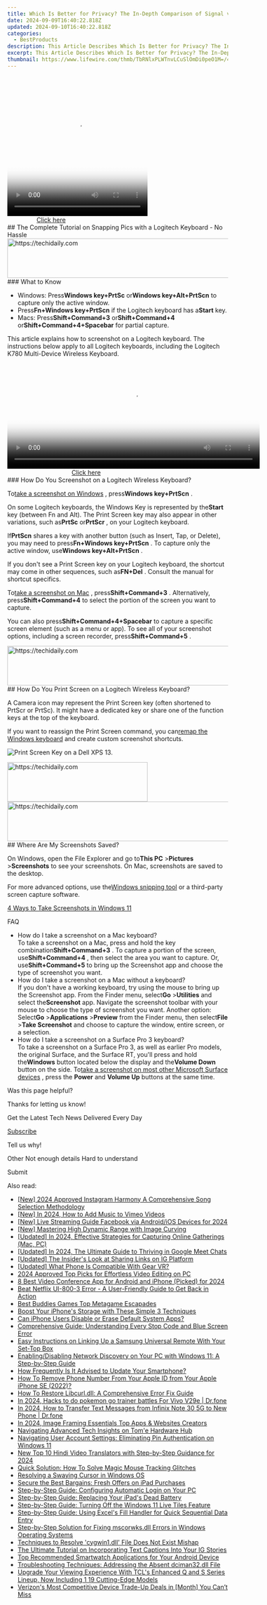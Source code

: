 ```yaml
---
title: Which Is Better for Privacy? The In-Depth Comparison of Signal vs WhatsApp
date: 2024-09-09T16:40:22.818Z
updated: 2024-09-10T16:40:22.818Z
categories:
  - BestProducts
description: This Article Describes Which Is Better for Privacy? The In-Depth Comparison of Signal vs WhatsApp
excerpt: This Article Describes Which Is Better for Privacy? The In-Depth Comparison of Signal vs WhatsApp
thumbnail: https://www.lifewire.com/thmb/TbRNlxPLWTnvLCuSlOmDi0peO1M=/400x300/filters:no_upscale():max_bytes(150000):strip_icc():format(webp)/Signal-vs-WhatsApp-511d663c232b4478bbf7c44e7d7e5641.jpg
---
```


<!-- affiliate ads begin -->
<span id="1498635">
					<video width="320" height="320" style="cursor:pointer"
           poster="//a.impactradius-go.com/display-clicktoplayimage/1498635.png"
           onclick="if(!this.playClicked){this.play();this.setAttribute('controls',true);this.playClicked=true;}">
	   <source src="//a.impactradius-go.com/display-ad/17326-1498635">
	   <img src="//a.impactradius-go.com/display-clicktoplayimage/1498635.png" style="border: none; height: 100%; width: 100%; object-fit: contain">
	</video>
	<div style="width:200px;text-align:center"><a href="javascript:window.open(decodeURIComponent('https%3A%2F%2Fancheer.sjv.io%2Fc%2F5597632%2F1498635%2F17326'), '_blank');void(0);">Click here</a></div>
</span>
<img height="0" width="0" src="https://imp.pxf.io/i/5597632/1498635/17326" style="position:absolute;visibility:hidden;" border="0" />
<!-- affiliate ads end -->
## The Complete Tutorial on Snapping Pics with a Logitech Keyboard - No Hassle
<!-- affiliate ads begin -->
<a href="https://appsumo.8odi.net/c/5597632/2123733/7443" target="_top" id="2123733">
  <img src="//a.impactradius-go.com/display-ad/7443-2123733" border="0" alt="https://techidaily.com" width="728" height="90"/>
</a>
<img height="0" width="0" src="https://appsumo.8odi.net/i/5597632/2123733/7443" style="position:absolute;visibility:hidden;" border="0" />
<!-- affiliate ads end -->
### What to Know

* Windows: Press**Windows key+PrtSc** or**Windows key+Alt+PrtScn** to capture only the active window.
* Press**Fn+Windows key+PrtScn** if the Logitech keyboard has a**Start** key.
* Macs: Press**Shift+Command+3** or**Shift+Command+4** or**Shift+Command+4+Spacebar** for partial capture.

 This article explains how to screenshot on a Logitech keyboard. The instructions below apply to all Logitech keyboards, including the Logitech K780 Multi-Device Wireless Keyboard.

<!-- affiliate ads begin -->
<span id="1982456">
					<video width="576" height="240" style="cursor:pointer"
           poster="//a.impactradius-go.com/display-clicktoplayimage/1982456.png"
           onclick="if(!this.playClicked){this.play();this.setAttribute('controls',true);this.playClicked=true;}">
	   <source src="//a.impactradius-go.com/display-ad/22993-1982456">
	   <img src="//a.impactradius-go.com/display-clicktoplayimage/1982456.png" style="border: none; height: 100%; width: 100%; object-fit: contain">
	</video>
	<div style="width:360px;text-align:center"><a href="javascript:window.open(decodeURIComponent('https%3A%2F%2Fhomestyler.sjv.io%2Fc%2F5597632%2F1982456%2F22993'), '_blank');void(0);">Click here</a></div>
</span>
<img height="0" width="0" src="https://imp.pxf.io/i/5597632/1982456/22993" style="position:absolute;visibility:hidden;" border="0" />
<!-- affiliate ads end -->
### How Do You Screenshot on a Logitech Wireless Keyboard?

 To[take a screenshot on Windows](https://www.lifewire.com/take-screenshots-using-windows-3507009) , press**Windows key+PrtScn** .

 On some Logitech keyboards, the Windows Key is represented by the**Start** key (between Fn and Alt). The Print Screen key may also appear in other variations, such as**PrtSc** or**PrtScr** , on your Logitech keyboard.

 If**PrtScn** shares a key with another button (such as Insert, Tap, or Delete), you may need to press**Fn+Windows key+PrtScn** . To capture only the active window, use**Windows key+Alt+PrtScn** .  

 If you don't see a Print Screen key on your Logitech keyboard, the shortcut may come in other sequences, such as**FN+Del** . Consult the manual for shortcut specifics.  

 To[take a screenshot on Mac](https://www.lifewire.com/take-screenshot-on-a-mac-5080043) , press**Shift+Command+3** . Alternatively, press**Shift+Command+4** to select the portion of the screen you want to capture.

 You can also press**Shift+Command+4+Spacebar** to capture a specific screen element (such as a menu or app). To see all of your screenshot options, including a screen recorder, press**Shift+Command+5** .

<!-- affiliate ads begin -->
<a href="https://appsumo.8odi.net/c/5597632/2118311/7443" target="_top" id="2118311">
  <img src="//a.impactradius-go.com/display-ad/7443-2118311" border="0" alt="https://techidaily.com" width="728" height="90"/>
</a>
<img height="0" width="0" src="https://appsumo.8odi.net/i/5597632/2118311/7443" style="position:absolute;visibility:hidden;" border="0" />
<!-- affiliate ads end -->
## How Do You Print Screen on a Logitech Wireless Keyboard?

 A Camera icon may represent the Print Screen key (often shortened to PrtScr or PrtSc). It might have a dedicated key or share one of the function keys at the top of the keyboard.

 If you want to reassign the Print Screen command, you can[remap the Windows keyboard](https://www.lifewire.com/remap-keyboard-in-windows-10-5181178) and create custom screenshot shortcuts.

![Print Screen Key on a Dell XPS 13.](https://www.lifewire.com/thmb/69ba7xDN0RG382zPypUBUTaZYpE=/1500x0/filters:no_upscale():max_bytes(150000):strip_icc():format(webp)/A2-TakeaScreenshotonaDellLaptop-annotated-ec47a86d15a142dc8eb5a740ef6d3284.jpg)

<!-- affiliate ads begin -->
<a href="https://bluettius.sjv.io/c/5597632/2139117/17108" target="_top" id="2139117">
  <img src="//a.impactradius-go.com/display-ad/17108-2139117" border="0" alt="https://techidaily.com" width="320" height="90"/>
</a>
<img height="0" width="0" src="https://bluettius.sjv.io/i/5597632/2139117/17108" style="position:absolute;visibility:hidden;" border="0" />
<!-- affiliate ads end -->
<!-- affiliate ads begin -->
<a href="https://ephamedtechinc.pxf.io/c/5597632/2135475/26400" target="_top" id="2135475">
  <img src="//a.impactradius-go.com/display-ad/26400-2135475" border="0" alt="https://techidaily.com" width="728" height="90"/>
</a>
<img height="0" width="0" src="https://ephamedtechinc.pxf.io/i/5597632/2135475/26400" style="position:absolute;visibility:hidden;" border="0" />
<!-- affiliate ads end -->
## Where Are My Screenshots Saved?

 On Windows, open the File Explorer and go to**This PC** \>**Pictures** \>**Screenshots** to see your screenshots. On Mac, screenshots are saved to the desktop.

 For more advanced options, use the[Windows snipping tool](https://www.lifewire.com/windows-vista-snipping-tool-4123251) or a third-party screen capture software.

[4 Ways to Take Screenshots in Windows 11](https://www.lifewire.com/take-screenshot-in-windows-11-5190072)

 FAQ

* How do I take a screenshot on a Mac keyboard?  
 To take a screenshot on a Mac, press and hold the key combination**Shift+Command+3** . To capture a portion of the screen, use**Shift+Command+4** , then select the area you want to capture. Or, use**Shift+Command+5** to bring up the Screenshot app and choose the type of screenshot you want.
* How do I take a screenshot on a Mac without a keyboard?  
 If you don't have a working keyboard, try using the mouse to bring up the Screenshot app. From the Finder menu, select**Go** \>**Utilities** and select the**Screenshot** app. Navigate the screenshot toolbar with your mouse to choose the type of screenshot you want. Another option: Select**Go** \>**Applications** \>**Preview** from the Finder menu, then select**File** \>**Take Screenshot** and choose to capture the window, entire screen, or a selection.
* How do I take a screenshot on a Surface Pro 3 keyboard?  
 To take a screenshot on a Surface Pro 3, as well as earlier Pro models, the original Surface, and the Surface RT, you'll press and hold the**Windows** button located below the display and the**Volume Down** button on the side. To[take a screenshot on most other Microsoft Surface devices](https://www.lifewire.com/take-screenshot-on-microsoft-surface-5104766) , press the **Power** and **Volume Up** buttons at the same time.

Was this page helpful?

Thanks for letting us know!

 Get the Latest Tech News Delivered Every Day

[Subscribe](https://www.lifewire.com/#)

Tell us why!

 Other  Not enough details  Hard to understand

 Submit

<ins class="adsbygoogle"
     style="display:block"
     data-ad-format="autorelaxed"
     data-ad-client="ca-pub-7571918770474297"
     data-ad-slot="1223367746"></ins>



<ins class="adsbygoogle"
     style="display:block"
     data-ad-client="ca-pub-7571918770474297"
     data-ad-slot="8358498916"
     data-ad-format="auto"
     data-full-width-responsive="true"></ins>

<span class="atpl-alsoreadstyle">Also read:</span>
<div><ul>
<li><a href="https://instagram-video-recordings.techidaily.com/new-2024-approved-instagram-harmony-a-comprehensive-song-selection-methodology/"><u>[New] 2024 Approved Instagram Harmony A Comprehensive Song Selection Methodology</u></a></li>
<li><a href="https://vimeo-videos.techidaily.com/new-in-2024-how-to-add-music-to-vimeo-videos/"><u>[New] In 2024, How to Add Music to Vimeo Videos</u></a></li>
<li><a href="https://facebook-video-content.techidaily.com/new-live-streaming-guide-facebook-via-androidios-devices-for-2024/"><u>[New] Live Streaming Guide Facebook via Android/iOS Devices for 2024</u></a></li>
<li><a href="https://extra-support.techidaily.com/new-mastering-high-dynamic-range-with-image-curving/"><u>[New] Mastering High Dynamic Range with Image Curving</u></a></li>
<li><a href="https://screen-mirroring-recording.techidaily.com/updated-in-2024-effective-strategies-for-capturing-online-gatherings-mac-pc/"><u>[Updated] In 2024, Effective Strategies for Capturing Online Gatherings (Mac, PC)</u></a></li>
<li><a href="https://visual-screen-recording.techidaily.com/updated-in-2024-the-ultimate-guide-to-thriving-in-google-meet-chats/"><u>[Updated] In 2024, The Ultimate Guide to Thriving in Google Meet Chats</u></a></li>
<li><a href="https://instagram-video-recordings.techidaily.com/updated-the-insiders-look-at-sharing-links-on-ig-platform/"><u>[Updated] The Insider's Look at Sharing Links on IG Platform</u></a></li>
<li><a href="https://fox-blue.techidaily.com/updated-what-phone-is-compatible-with-gear-vr/"><u>[Updated] What Phone Is Compatible With Gear VR?</u></a></li>
<li><a href="https://remote-screen-capture.techidaily.com/2024-approved-top-picks-for-effortless-video-editing-on-pc/"><u>2024 Approved Top Picks for Effortless Video Editing on PC</u></a></li>
<li><a href="https://visual-screen-recording.techidaily.com/8-best-video-conference-app-for-android-and-iphone-picked-for-2024/"><u>8 Best Video Conference App for Android and iPhone (Picked) for 2024</u></a></li>
<li><a href="https://tech-recovery.techidaily.com/beat-netflix-ui-800-3-error-a-user-friendly-guide-to-get-back-in-action/"><u>Beat Netflix UI-800-3 Error - A User-Friendly Guide to Get Back in Action</u></a></li>
<li><a href="https://extra-information.techidaily.com/best-buddies-games-top-metagame-escapades/"><u>Best Buddies Games Top Metagame Escapades</u></a></li>
<li><a href="https://os-tips.techidaily.com/boost-your-iphones-storage-with-these-simple-3-techniques/"><u>Boost Your iPhone's Storage with These Simple 3 Techniques</u></a></li>
<li><a href="https://tech-recovery.techidaily.com/can-iphone-users-disable-or-erase-default-system-apps/"><u>Can iPhone Users Disable or Erase Default System Apps?</u></a></li>
<li><a href="https://tech-recovery.techidaily.com/comprehensive-guide-understanding-every-stop-code-and-blue-screen-error/"><u>Comprehensive Guide: Understanding Every Stop Code and Blue Screen Error</u></a></li>
<li><a href="https://tech-recovery.techidaily.com/easy-instructions-on-linking-up-a-samsung-universal-remote-with-your-set-top-box/"><u>Easy Instructions on Linking Up a Samsung Universal Remote With Your Set-Top Box</u></a></li>
<li><a href="https://tech-recovery.techidaily.com/enablingdisabling-network-discovery-on-your-pc-with-windows-11-a-step-by-step-guide/"><u>Enabling/Disabling Network Discovery on Your PC with Windows 11: A Step-by-Step Guide</u></a></li>
<li><a href="https://tech-recovery.techidaily.com/how-frequently-is-it-advised-to-update-your-smartphone/"><u>How Frequently Is It Advised to Update Your Smartphone?</u></a></li>
<li><a href="https://apple-account.techidaily.com/how-to-remove-phone-number-from-your-apple-id-from-your-apple-iphone-se-2022-by-drfone-ios/"><u>How To Remove Phone Number From Your Apple ID from Your Apple iPhone SE (2022)?</u></a></li>
<li><a href="https://tech-recovery.techidaily.com/how-to-restore-libcurldll-a-comprehensive-error-fix-guide/"><u>How To Restore Libcurl.dll: A Comprehensive Error Fix Guide</u></a></li>
<li><a href="https://change-location.techidaily.com/in-2024-hacks-to-do-pokemon-go-trainer-battles-for-vivo-v29e-drfone-by-drfone-virtual-android/"><u>In 2024, Hacks to do pokemon go trainer battles For Vivo V29e | Dr.fone</u></a></li>
<li><a href="https://android-transfer.techidaily.com/in-2024-how-to-transfer-text-messages-from-infinix-note-30-5g-to-new-phone-drfone-by-drfone-transfer-from-android-transfer-from-android/"><u>In 2024, How to Transfer Text Messages from Infinix Note 30 5G to New Phone | Dr.fone</u></a></li>
<li><a href="https://some-techniques.techidaily.com/in-2024-image-framing-essentials-top-apps-and-websites-creators/"><u>In 2024, Image Framing Essentials Top Apps & Websites Creators</u></a></li>
<li><a href="https://hardware-reviews.techidaily.com/navigating-advanced-tech-insights-on-tome-hardware-hub/"><u>Navigating Advanced Tech Insights on Tom'e Hardware Hub</u></a></li>
<li><a href="https://tech-recovery.techidaily.com/navigating-user-account-settings-eliminating-pin-authentication-on-windows-11/"><u>Navigating User Account Settings: Eliminating Pin Authentication on Windows 11</u></a></li>
<li><a href="https://ai-video-translation.techidaily.com/new-top-10-hindi-video-translators-with-step-by-step-guidance-for-2024/"><u>New Top 10 Hindi Video Translators with Step-by-Step Guidance for 2024</u></a></li>
<li><a href="https://tech-recovery.techidaily.com/quick-solution-how-to-solve-magic-mouse-tracking-glitches/"><u>Quick Solution: How To Solve Magic Mouse Tracking Glitches</u></a></li>
<li><a href="https://win11.techidaily.com/resolving-a-swaying-cursor-in-windows-os/"><u>Resolving a Swaying Cursor in Windows OS</u></a></li>
<li><a href="https://tech-recovery.techidaily.com/secure-the-best-bargains-fresh-offers-on-ipad-purchases/"><u>Secure the Best Bargains: Fresh Offers on iPad Purchases</u></a></li>
<li><a href="https://tech-recovery.techidaily.com/step-by-step-guide-configuring-automatic-login-on-your-pc/"><u>Step-by-Step Guide: Configuring Automatic Login on Your PC</u></a></li>
<li><a href="https://tech-recovery.techidaily.com/step-by-step-guide-replacing-your-ipads-dead-battery/"><u>Step-by-Step Guide: Replacing Your iPad's Dead Battery</u></a></li>
<li><a href="https://tech-recovery.techidaily.com/step-by-step-guide-turning-off-the-windows-11-live-tiles-feature/"><u>Step-by-Step Guide: Turning Off the Windows 11 Live Tiles Feature</u></a></li>
<li><a href="https://windows11.techidaily.com/step-by-step-guide-using-excels-fill-handler-for-quick-sequential-data-entry/"><u>Step-by-Step Guide: Using Excel's Fill Handler for Quick Sequential Data Entry</u></a></li>
<li><a href="https://tech-recovery.techidaily.com/step-by-step-solution-for-fixing-mscorwksdll-errors-in-windows-operating-systems/"><u>Step-by-Step Solution for Fixing mscorwks.dll Errors in Windows Operating Systems</u></a></li>
<li><a href="https://tech-recovery.techidaily.com/techniques-to-resolve-cygwin1dll-file-does-not-exist-mishap/"><u>Techniques to Resolve 'cygwin1.dll' File Does Not Exist Mishap</u></a></li>
<li><a href="https://tech-recovery.techidaily.com/the-ultimate-tutorial-on-incorporating-text-captions-into-your-ig-stories/"><u>The Ultimate Tutorial on Incorporating Text Captions Into Your IG Stories</u></a></li>
<li><a href="https://tech-recovery.techidaily.com/top-recommended-smartwatch-applications-for-your-android-device/"><u>Top Recommended Smartwatch Applications for Your Android Device</u></a></li>
<li><a href="https://tech-recovery.techidaily.com/troubleshooting-techniques-addressing-the-absent-dciman32dll-file/"><u>Troubleshooting Techniques: Addressing the Absent dciman32.dll File</u></a></li>
<li><a href="https://tech-recovery.techidaily.com/upgrade-your-viewing-experience-with-tcls-enhanced-q-and-s-series-lineup-now-including-1-19-cutting-edge-models/"><u>Upgrade Your Viewing Experience With TCL's Enhanced Q and S Series Lineup, Now Including 1 19 Cutting-Edge Models</u></a></li>
<li><a href="https://tech-recovery.techidaily.com/1722872709135-verizons-most-competitive-device-trade-up-deals-in-month-you-cant-miss/"><u>Verizon's Most Competitive Device Trade-Up Deals in [Month] You Can’t Miss</u></a></li>
</ul></div>
